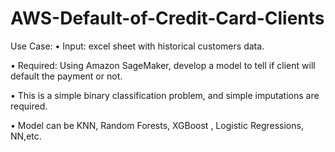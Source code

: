 # AWS-Default-of-Credit-Card-Clients
Use Case:
• Input: excel sheet with historical customers data.

• Required: Using Amazon SageMaker, develop a model to tell if client will default the payment or not.

• This is a simple binary classification problem, and simple imputations are required.

• Model can be KNN, Random Forests, XGBoost , Logistic Regressions, NN,etc.
